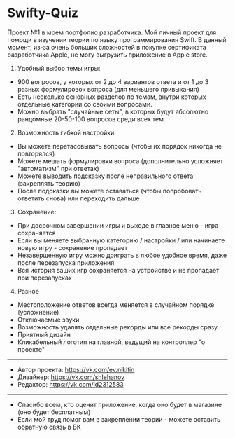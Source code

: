# Swifty-Quiz

Проект №1 в моем портфолио разработчика.
Мой личный проект для помощи в изучении теории по языку программирования Swift. 
В данный момент, из-за очень больших сложностей в покупке сертификата разработчика Apple, не могу выгрузить приложение в Apple store. 

1. Удобный выбор темы игры: 
- 900 вопросов, у которых от 2 до 4 вариантов ответа и от 1 до 3 разных формулировок вопроса (для меньшего привыкания)
- Есть несколько основных разделов по темам, внутри которых отдельные категории со своими вопросами.
- Можно выбрать "случайные сеты", в которых будут абсолютно рандомные 20-50-100 вопросов среди всех тем. 

2. Возможность гибкой настройки: 
- Вы можете перетасовывать вопросы (чтобы их порядок никогда не повторялся)
- Можете мешать формулировки вопроса (дополнительно усложняет "автоматизм" при ответах)
- Можете выводить подсказку после неправильного ответа (закреплять теорию)
- После подсказки вы можете оставаться (чтобы попробовать ответить снова) или переходить дальше

3. Сохранение: 
- При досрочном завершении игры и выходе в главное меню - игра сохраняется
- Если вы меняете выбранную категорию / настройки / или начинаете новую игру - сохранение пропадает
- Незавершенную игру можно доиграть в любое удобное время, даже после перезапуска приложения
- Вся история ваших игр сохраняется на устройстве и не пропадает при перезапусках

4. Разное 
- Местоположение ответов всегда меняется в случайном порядке (усложнение)
- Отключаемые звуки
- Возможность удалять отдельные рекорды или все рекорды сразу
- Приятный дизайн 
- Кликабельный логотип на главной, ведущий на контроллер "о проекте"

---

- Автор проекта: https://vk.com/ev.nikitin
- Дизайнер: https://vk.com/shlehanov
- Редактор: https://vk.com/id2312583

--- 

- Спасибо всем, кто оценит приложение, когда оно будет в магазине (оно будет бесплатным)
- Если мой труд помог вам в закреплении теории - можете оставить обратную связь в ВК
